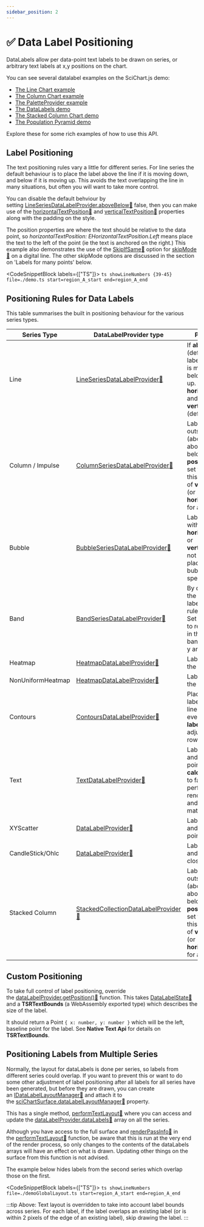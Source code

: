```yaml
---
sidebar_position: 2
---
```


# ✅ Data Label Positioning

DataLabels allow per data-point text labels to be drawn on series, or arbitrary text labels at x,y positions on the chart.

You can see several datalabel examples on the SciChart.js demo:

- [The Line Chart example](https://demo.scichart.com/javascript-line-chart)
- [The Column Chart example](https://demo.scichart.com/javascript-column-chart)
- [The PaletteProvider example](https://demo.scichart.com/javascript-chart-color-points-individually-with-paletteprovider)
- [The DataLabels demo](https://demo.scichart.com/javascript-datalabels)
- [The Stacked Column Chart demo](https://demo.scichart.com/javascript/stacked-column-chart)
- [The Population Pyramid demo](https://demo.scichart.com/javascript/population-pyramid)

Explore these for some rich examples of how to use this API.

## Label Positioning

The text positioning rules vary a little for different series. For line series the default behaviour is to place the label above the line if it is moving down, and below if it is moving up. This avoids the text overlapping the line in many situations, but often you will want to take more control.

You can disable the default behviour by setting [LineSeriesDataLabelProvider.aboveBelow:blue_book:](https://www.scichart.com/documentation/js/current/typedoc/classes/lineseriesdatalabelprovider.html#abovebelow) false, then you can make use of the [horizontalTextPosition:blue_book:](https://www.scichart.com/documentation/js/current/typedoc/classes/lineseriesdatalabelprovider.html#horizontaltextpositionproperty) and [verticalTextPosition:blue_book:](https://www.scichart.com/documentation/js/current/typedoc/classes/lineseriesdatalabelprovider.html#verticaltextpositionproperty) properties along with the padding on the style.

The position properties are where the text should be relative to the data point, so _horizontalTextPosition: EHorizontalTextPosition.Left_ means place the text to the left of the point (ie the text is anchored on the right.) This example also demonstrates the use of the [SkipIfSame:blue_book:](https://www.scichart.com/documentation/js/current/typedoc/enums/edatalabelskipmode.html#skipifsame) option for [skipMode:blue_book:](https://www.scichart.com/documentation/js/current/typedoc/enums/edatalabelskipmode.html) on a digital line. The other skipMode options are discussed in the section on 'Labels for many points' below.

<CodeSnippetBlock labels={["TS"]}>
    ```ts showLineNumbers {39-45} file=./demo.ts start=region_A_start end=region_A_end
    ```
</CodeSnippetBlock>


<ChartPreviewWrapper maxWidth={600} />

## Positioning Rules for Data Labels

This table summarises the built in positioning behaviour for the various series types.

| Series Type       | DataLabelProvider type                                                                                                                          | Positioning Rules                                                                                                                                                                                                                                             | Type Specific Options                                                                                                                     |
| ----------------- | ----------------------------------------------------------------------------------------------------------------------------------------------- | ------------------------------------------------------------------------------------------------------------------------------------------------------------------------------------------------------------------------------------------------------------- | ----------------------------------------------------------------------------------------------------------------------------------------- |
| Line              | [LineSeriesDataLabelProvider:blue_book:](https://www.scichart.com/documentation/js/current/typedoc/classes/lineseriesdatalabelprovider.html)               | If **aboveBelow** is true (default), place the label above the line if it is moving down, and below if it is moving up. Otherwise use **horizontalTextPosition** and **verticalTextPosition** (default: Right, Above)                                         | `aboveBelow: boolean`                                                                                                                     |
| Column / Impulse  | [ColumnSeriesDataLabelProvider:blue_book:](https://www.scichart.com/documentation/js/current/typedoc/classes/columnseriesdatalabelprovider.html)           | Label is centered and outside the column (above for columns above the zeroLine, below if below). **positionMode** can be set to Inside to reverse this, or to use the value of **verticalTextPosition** (or **horizontalTextPosition** for a vertical chart). | `positionMode`: [EColumnDataLabelPosition:blue_book:](https://www.scichart.com/documentation/js/current/typedoc/enums/ecolumndatalabelposition.html) |
| Bubble            | [BubbleSeriesDataLabelProvider:blue_book:](https://www.scichart.com/documentation/js/current/typedoc/classes/bubbleseriesdatalabelprovider.html)           | Label is centered within the bubble. If **horizontalTextPosition** or **verticalTextPosition** is not Center, label is placed outside the bubble on the specified side                                                                                        | –                                                                                                                                         |
| Band              | [BandSeriesDataLabelProvider:blue_book:](https://www.scichart.com/documentation/js/current/typedoc/classes/bandseriesdatalabelprovider.html)               | By default, each line of the band has its own label which follows the rules for line series. Set **singleLabel** to true to render a single label in the middle of the band, containing both y and y1 values.                                                 | `singleLabel: boolean`                                                                                                                    |
| Heatmap           | [HeatmapDataLabelProvider:blue_book:](https://www.scichart.com/documentation/js/current/typedoc/classes/heatmapdatalabelprovider.html)                     | Labels are centered in the cell                                                                                                                                                                                                                               | –                                                                                                                                         |
| NonUniformHeatmap | [HeatmapDataLabelProvider:blue_book:](https://www.scichart.com/documentation/js/current/typedoc/classes/heatmapdatalabelprovider.html)                     | Labels are centered in the cell                                                                                                                                                                                                                               | –                                                                                                                                         |
| Contours          | [ContoursDataLabelProvider:blue_book:](https://www.scichart.com/documentation/js/current/typedoc/classes/contoursdatalabelprovider.html)                   | Places 10 rows of labels on the contour lines. The rows are evenly spaced. Set **labelRowCount** to adjust the number of rows                                                                                                                                 | `labelRowCount: number`                                                                                                                   |
| Text              | [TextDataLabelProvider:blue_book:](https://www.scichart.com/documentation/js/current/typedoc/classes/textdatalabelprovider.html)                           | Labels placed above and to the right of the point. Set **calculateTextBounds** to false for a performance boost if rendering many labels and their size doesn't matter                                                                                        | `calculateTextBounds: boolean`                                                                                                            |
| XYScatter         | [DataLabelProvider:blue_book:](https://www.scichart.com/documentation/js/current/typedoc/classes/datalabelprovider.html)                                   | Labels placed above and to the right of the point                                                                                                                                                                                                             | –                                                                                                                                         |
| CandleStick/Ohlc  | [DataLabelProvider:blue_book:](https://www.scichart.com/documentation/js/current/typedoc/classes/datalabelprovider.html)                                   | Labels placed above and to the right of the close value                                                                                                                                                                                                       | –                                                                                                                                         |
| Stacked Column    | [StackedCollectionDataLabelProvider:blue_book:](https://www.scichart.com/documentation/js/current/typedoc/classes/stackedcollectiondatalabelprovider.html) | Label is centered and outside the column (above for columns above the zeroLine, below if below). **positionMode** can be set to Inside to reverse this, or to use the value of **verticalTextPosition** (or **horizontalTextPosition** for a vertical chart). | `positionMode`: [EColumnDataLabelPosition:blue_book:](https://www.scichart.com/documentation/js/current/typedoc/enums/ecolumndatalabelposition.html) |

## Custom Positioning

To take full control of label positioning, override the [dataLabelProvider.getPosition():blue_book:](https://www.scichart.com/documentation/js/current/typedoc/classes/datalabelprovider.html#getposition) function. This takes [DataLabelState:blue_book:](https://www.scichart.com/documentation/js/current/typedoc/classes/datalabelstate.html) and a **TSRTextBounds** (a WebAssembly exported type) which describes the size of the label.

It should return a Point `{ x: number, y: number }` which will be the left, baseline point for the label. See **Native Text Api** for details on **TSRTextBounds**.

## Positioning Labels from Multiple Series

Normally, the layout for dataLabels is done per series, so labels from different series could overlap. If you want to prevent this or want to do some other adjustment of label positioning after all labels for all series have been generated, but before they are drawn, you can create an [IDataLabelLayoutManager:blue_book:](https://www.scichart.com/documentation/js/current/typedoc/interfaces/idatalabellayoutmanager.html) and attach it to the [sciChartSurface.dataLabelLayoutManager:blue_book:](https://www.scichart.com/documentation/js/current/typedoc/classes/scichartsurface.html#datalabellayoutmanager) property.

This has a single method, [performTextLayout:blue_book:](https://www.scichart.com/documentation/js/current/typedoc/interfaces/idatalabellayoutmanager.html#performtextlayout) where you can access and update the [dataLabelProvider.dataLabels:blue_book:](https://www.scichart.com/documentation/js/current/typedoc/classes/datalabelprovider.html#datalabels) array on all the series.

Although you have access to the full surface and [renderPassInfo:blue_book:](https://www.scichart.com/documentation/js/current/typedoc/classes/renderpassinfo.html) in the [performTextLayout:blue_book:](https://www.scichart.com/documentation/js/current/typedoc/interfaces/idatalabellayoutmanager.html#performtextlayout) function, be aware that this is run at the very end of the render process, so only changes to the contents of the dataLabels arrays will have an effect on what is drawn. Updating other things on the surface from this function is not advised.

The example below hides labels from the second series which overlap those on the first.

<CodeSnippetBlock labels={["TS"]}>
    ```ts showLineNumbers file=./demoGlobalLayout.ts start=region_A_start end=region_A_end
    ```
</CodeSnippetBlock>

<LiveDocSnippet name="./demo" />

:::tip
Above: Text layout is overridden to take into account label bounds across series. For each label, if the label overlaps an existing label (or is within 2 pixels of the edge of an existing label), skip drawing the label.
:::